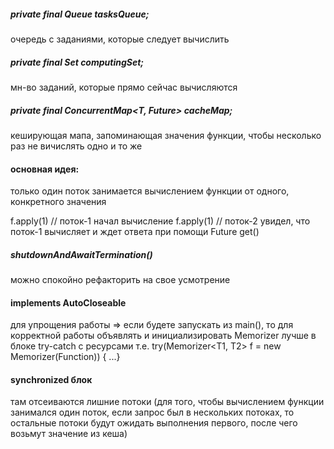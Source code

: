 #####  private final Queue<T> tasksQueue;
очередь с заданиями, которые следует вычислить

#####   private final Set<T> computingSet;
мн-во заданий, которые прямо сейчас вычисляются

##### private final ConcurrentMap<T, Future<R>> cacheMap;
кеширующая мапа, запоминающая значения функции, чтобы несколько раз не вичислять одно и то же

#### основная идея: 
только один поток занимается вычислением функции от одного, конкретного значения

f.apply(1) // поток-1 начал вычисление
f.apply(1)  // поток-2 увидел, что поток-1 вычисляет и ждет ответа при помощи Future get()

##### shutdownAndAwaitTermination() 
можно спокойно рефакторить на свое усмотрение

#### implements AutoCloseable
для упрощения работы => если будете запускать из main(), то для корректной работы объявлять и инициализировать Memorizer лучше в блоке try-catch с ресурсами т.е. try(Memorizer<T1, T2> f = new Memorizer(Function)) { ...} 

#### synchronized блок
там отсеиваются лишние потоки (для того, чтобы вычислением функции занимался один поток, если запрос был в нескольких потоках, то остальные потоки будут ожидать выполнения первого, после чего возьмут значение из кеша)